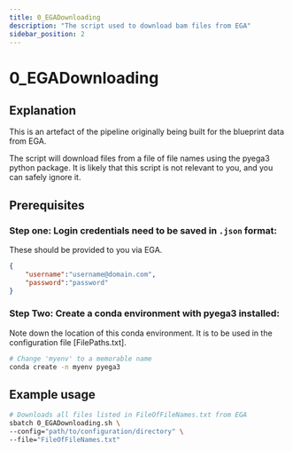 ```yaml
---
title: 0_EGADownloading
description: "The script used to download bam files from EGA"
sidebar_position: 2
---
```


# 0_EGADownloading

## Explanation

This is an artefact of the pipeline originally being built for the blueprint data from EGA.

The script will download files from a file of file names using the pyega3 python package. It is likely that this script is not relevant to you, and you can safely ignore it.


## Prerequisites

### Step one: Login credentials need to be saved in `.json` format:

These should be provided to you via EGA.

```json
{
    "username":"username@domain.com",
    "password":"password"
}
```

### Step Two: Create a conda environment with pyega3 installed:

Note down the location of this conda environment. It is to be used in the configuration file [FilePaths.txt].

```bash
# Change 'myenv' to a memorable name
conda create -n myenv pyega3
```

## Example usage

```bash
# Downloads all files listed in FileOfFileNames.txt from EGA
sbatch 0_EGADownloading.sh \
--config="path/to/configuration/directory" \
--file="FileOfFileNames.txt"
```

